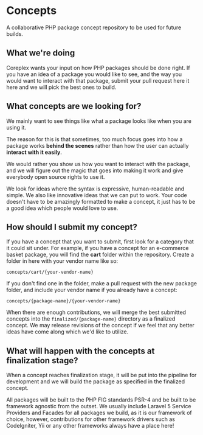# Concepts
A collaborative PHP package concept repository to be used for future builds.

What we're doing
----------------
Coreplex wants your input on how PHP packages should be done right. If you have an idea of a package you would like to see, and the way you would want to interact with that package, submit your pull request here it here and we will pick the best ones to build.

What concepts are we looking for?
---------------------------------
We mainly want to see things like what a package looks like when you are using it.

The reason for this is that sometimes, too much focus goes into how a package works **behind the scenes** rather than how the user can actually **interact with it easily**.

We would rather you show us how you want to interact with the package, and we will figure out the magic that goes into making it work and give everybody open source rights to use it.

We look for ideas where the syntax is expressive, human-readable and simple. We also like innovative ideas that we can put to work. Your code doesn't have to be amazingly formatted to make a concept, it just has to be a good idea which people would love to use.

How should I submit my concept?
-------------------------------
If you have a concept that you want to submit, first look for a category that it could sit under. For example, if you have a concept for an e-commerce basket package, you will find the **cart** folder within the repository. Create a folder in here with your vendor name like so:

`concepts/cart/{your-vendor-name}`

If you don't find one in the folder, make a pull request with the new package folder, and include your vendor name if you already have a concept:

`concepts/{package-name}/{your-vendor-name}`

When there are enough contributions, we will merge the best submitted concepts into the `finalized/{package-name}` directory as a finalized concept. We may release revisions of the concept if we feel that any better ideas have come along which we'd like to utilize.

What will happen with the concepts at finalization stage?
---------------------------------------------------------
When a concept reaches finalization stage, it will be put into the pipeline for development and we will build the package as specified in the finalized concept.

All packages will be built to the PHP FIG standards PSR-4 and be built to be framework agnostic from the outset. We usually include Laravel 5 Service Providers and Facades for all packages we build, as it is our framework of choice, however, contributions for other framework drivers such as CodeIgniter, Yii or any other frameworks always have a place here!
